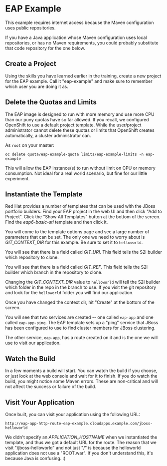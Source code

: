 # EAP Example
This example requires internet access because the Maven configuration uses
public repositories.

If you have a Java application whose Maven configuration uses local
repositories, or has no Maven requirements, you could probably substitute that
code repository for the one below.

## Create a Project
Using the skills you have learned earlier in the training, create a new project
for the EAP example. Call it "eap-example" and make sure to remember which user
you are doing it as.

## Delete the Quotas and Limits
The EAP image is designed to run with more memory and use more CPU than our puny
quotas have so far allowed. If you recall, we configured OpenShift to use a
default project template. While the user/project administrator cannot delete
these quotas or limits that OpenShift creates automatically, a cluster
administrator can.

As `root` on your master:

    oc delete quota/eap-example-quota limits/eap-example-limits -n eap-example

This will allow the EAP instance(s) to run without limit on CPU or memory
consumption. Not ideal for a real world scenario, but fine for our little
experiment.

## Instantiate the Template
Red Hat provides a number of templates that can be used with the JBoss portfolio
builders. Find your EAP project in the web UI and then click "Add to Project".
Click the "Show All Templates" button at the bottom of the screen. Find the
*eap6-basic-sti* template and then click it.

You will come to the template options page and see a large number of parameters
that can be set. The only one we need to worry about is *GIT_CONTEXT_DIR* for
this example. Be sure to set it to `helloworld`.

You will see that there is a field called *GIT_URI*. This field tells the
S2I builder which repository to clone.

You will see that there is a field called *GIT_REF*. This field tells the S2I
builder which branch in the repository to clone.

Changing the *GIT_CONTEXT_DIR* value to `helloworld` will tell the S2I builder
which folder in the repo in the branch to use. If you visit the git repository
and look for the `helloworld` folder you will find our application.

Once you have changed the context dir, hit "Create" at the bottom of the screen.

You will see that two services are created -- one called `eap-app` and one
called `eap-app-ping`. The EAP template sets up a "ping" service that JBoss has
been configured to use to find cluster members for JBoss clustering.

The other service, `eap-app`, has a route created on it and is the one we will
use to visit our application.

## Watch the Build
In a few moments a build will start. You can watch the build if you choose, or
just look at the web console and wait for it to finish. If you do watch the
build, you might notice some Maven errors.  These are non-critical and will not
affect the success or failure of the build.

## Visit Your Application
Once built, you can visit your application using the following URL:

    http://eap-app-http-route-eap-example.cloudapps.example.com/jboss-helloworld

We didn't specify an *APPLICATION_HOSTNAME* when we instantiated the template,
and thus we got a default URL for the route. The reason that we visit
"/jboss-helloworld" and not just "/" is because the helloworld application does
not use a "ROOT.war". If you don't understand this, it's because Java is
confusing. :)
